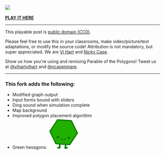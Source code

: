 ![](http://i.imgur.com/NcsRW1q.png)

**[PLAY IT HERE](http://ayebear.github.io/polygons/)**

---

This playable post is [public domain (CC0)](http://creativecommons.org/publicdomain/zero/1.0).

Please feel free to use this in your classrooms,
make video/picture/text adaptations,
or modify the source code!
Attribution is not mandatory, but super appreciated.
We are [Vi Hart](http://vihart.com/) and [Nicky Case](http://ncase.me/).

Show us how you're using and remixing Parable of the Polygons!
Tweet us at
[@vihartvihart](https://twitter.com/vihartvihart) and
[@ncasenmare](https://twitter.com/ncasenmare).

---

### This fork adds the following:

* Modified graph output
* Input forms bound with sliders
* Ding sound when simulation complete
* Map background
* Improved polygon placement algorithm
* Green hexagons: ![](./play/img/yay_hexagon.png)
